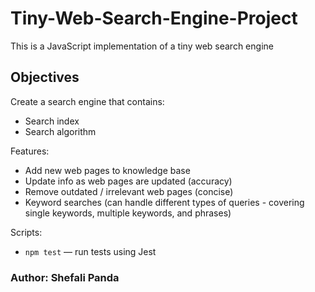 # Tiny-Web-Search-Engine-Project
This is a JavaScript implementation of a tiny web search engine

## Objectives
Create a search engine that contains: 
- Search index
- Search algorithm

Features:
- Add new web pages to knowledge base
- Update info as web pages are updated (accuracy)
- Remove outdated / irrelevant web pages (concise)
- Keyword searches (can handle different types of queries - covering single keywords, multiple keywords, and phrases)

Scripts:
- `npm test` — run tests using Jest


### Author: Shefali Panda